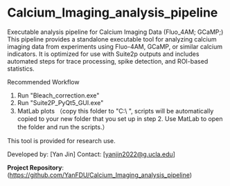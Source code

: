 # Calcium_Imaging_analysis_pipeline
Executable analysis pipeline for Calcium Imaging Data (Fluo_4AM; GCaMP;)
This pipeline provides a standalone executable tool for analyzing calcium imaging data from experiments using Fluo-4AM, GCaMP, or similar calcium indicators. It is optimized for use with Suite2p outputs and includes automated steps for trace processing, spike detection, and ROI-based statistics.

Recommended Workflow
1. Run "Bleach_correction.exe"
2. Run "Suite2P_PyQt5_GUI.exe"
3. MatLab plots （copy this folder to "C:\ ", scripts will be automatically copied to your new folder that you set up in step 2. Use MatLab to open the folder and run the scripts.）


This tool is provided for research use. 


Developed by: [Yan Jin]
Contact: [yanjin2022@g.ucla.edu]

**Project Repository**: (https://github.com/YanFDU/Calcium_Imaging_analysis_pipeline)


